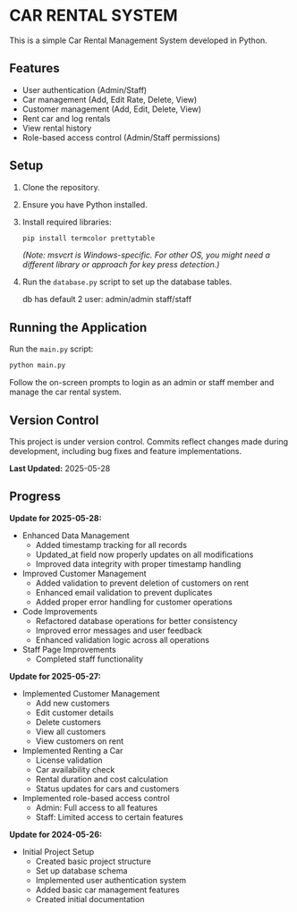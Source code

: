 # CAR RENTAL SYSTEM

This is a simple Car Rental Management System developed in Python.

## Features

- User authentication (Admin/Staff)
- Car management (Add, Edit Rate, Delete, View)
- Customer management (Add, Edit, Delete, View)
- Rent car and log rentals
- View rental history
- Role-based access control (Admin/Staff permissions)

## Setup

1. Clone the repository.
2. Ensure you have Python installed.
3. Install required libraries:

   ```bash
   pip install termcolor prettytable
   ```
   *(Note: msvcrt is Windows-specific. For other OS, you might need a different library or approach for key press detection.)*
4. Run the `database.py` script to set up the database tables.

     db has default 2 user:
     admin/admin 
     staff/staff

## Running the Application

Run the `main.py` script:

```bash
python main.py
```

Follow the on-screen prompts to login as an admin or staff member and manage the car rental system.

## Version Control

This project is under version control. Commits reflect changes made during development, including bug fixes and feature implementations.

**Last Updated:** 2025-05-28

## Progress

**Update for 2025-05-28:**

- Enhanced Data Management
  - Added timestamp tracking for all records
  - Updated_at field now properly updates on all modifications
  - Improved data integrity with proper timestamp handling
- Improved Customer Management
  - Added validation to prevent deletion of customers on rent
  - Enhanced email validation to prevent duplicates
  - Added proper error handling for customer operations
- Code Improvements
  - Refactored database operations for better consistency
  - Improved error messages and user feedback
  - Enhanced validation logic across all operations
- Staff Page Improvements
  - Completed staff functionality


**Update for 2025-05-27:**

- Implemented Customer Management
  - Add new customers
  - Edit customer details
  - Delete customers
  - View all customers
  - View customers on rent
- Implemented Renting a Car
  - License validation
  - Car availability check
  - Rental duration and cost calculation
  - Status updates for cars and customers
- Implemented role-based access control
  - Admin: Full access to all features
  - Staff: Limited access to certain features

**Update for 2024-05-26:**

- Initial Project Setup
  - Created basic project structure
  - Set up database schema
  - Implemented user authentication system
  - Added basic car management features
  - Created initial documentation

